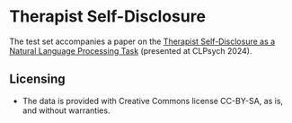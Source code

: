 # Therapist Self-Disclosure
The test set accompanies a paper on the [Therapist Self-Disclosure as a Natural Language Processing Task](https://www.aclweb.org/anthology/2024.clpsych-1.5/) (presented at CLPsych 2024).

## Licensing
- The data is provided with Creative Commons license CC-BY-SA, as is, and without warranties.

